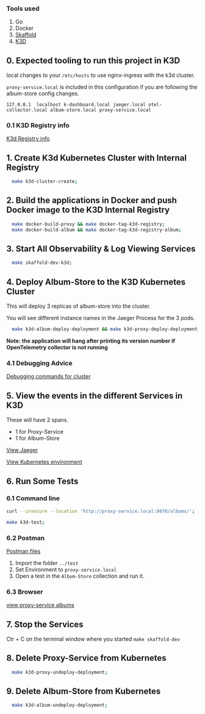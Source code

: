 ### Tools used

1. Go
2. Docker
3. [Skaffold](https://skaffold.dev/)
4. [K3D](https://k3d.io/v5.4.6/)

## 0. Expected tooling to run this project in K3D

local changes to your `/etc/hosts` to use nginx-ingress with the k3d cluster.

`proxy-service.local` is included in this configuration if you are following the album-store config changes.

`127.0.0.1	localhost k-dashboard.local jaeger.local otel-collector.local album-store.local proxy-service.local`

### 0.1 K3D Registry info

[K3d Registry info](../docs/K3D-registry.md)

## 1. Create K3d Kubernetes Cluster with Internal Registry

```bash
  make k3d-cluster-create;
```

## 2. Build the applications in Docker and push Docker image to the  K3D Internal Registry

```bash
  make docker-build-proxy && make docker-tag-k3d-registry;
  make docker-build-album && make docker-tag-k3d-registry-album;
```

## 3. Start All Observability & Log Viewing Services
 
```bash
  make skaffold-dev-k3d;
```

## 4. Deploy Album-Store to the K3D Kubernetes Cluster

This will deploy 3 replicas of album-store into the cluster.

You will see different instance names in the Jaeger Process for the 3 pods.

```bash
  make k3d-album-deploy-deployment && make k3d-proxy-deploy-deployment;
```

**Note: the application will hang after printing its version number if  OpenTelemetry collector is not running**

### 4.1 Debugging Advice  

[Debugging commands for cluster](../docs/K3D-Debugging.md)

## 5. View the events in the different Services in K3D

These will have 2 spans.

* 1 for Proxy-Service
* 1 for Album-Store

[View Jaeger](http://jaeger.local:8070/search?limit=20&service=proxy-service)

[View Kubernetes environment](http://k-dashboard:8070/)

## 6. Run Some Tests

### 6.1 Command line

```bash
curl --insecure --location 'http://proxy-service.local:8070/albums/'; 
```

```bash
make k3d-test;
```

### 6.2 Postman

[Postman files](../test/)

1. Import the folder `../test`
1. Set Environment to `proxy-service.local`
1. Open a test in the `Album-Store` collection and run it.

### 6.3 Browser

[view proxy-service albums](http://album-service:8070/albums)

## 7. Stop the Services  

Ctr + C on the terminal window where you started `make skaffold-dev`

## 8. Delete Proxy-Service from Kubernetes

```bash
  make k3d-proxy-undeploy-deployment;
```

## 9. Delete Album-Store from Kubernetes

```bash
  make k3d-album-undeploy-deployment;
```